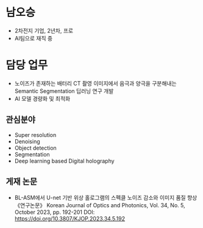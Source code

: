 # 남오승

- 2차전지 기업, 2년차, 프로
- AI팀으로 재직 중

# 담당 업무

- 노이즈가 존재하는 배터리 CT 촬영 이미지에서 음극과 양극을 구분해내는 Semantic Segmentation 딥러닝 연구 개발
- AI 모델 경량화 및 최적화

## 관심분야

- Super resolution 
- Denoising 
- Object detection
- Segmentation
- Deep learning based Digital holography 
 
## 게재 논문
- BL-ASM에서 U-net 기반 위상 홀로그램의 스펙클 노이즈 감소와 이미지 품질 향상
《연구논문》 Korean Journal of Optics and Photonics, Vol. 34, No. 5, October 2023, pp. 192-201 
DOI: https://doi.org/10.3807/KJOP.2023.34.5.192
 
